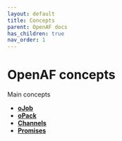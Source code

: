 ```yaml
---
layout: default
title: Concepts
parent: OpenAF docs
has_children: true
nav_order: 1
---
```


# OpenAF concepts

Main concepts

* __[oJob](oJob.md)__
* __[oPack](oPack.md)__
* __[Channels](OpenAF-Channels.md)__
* __[Promises](OpenAF-oPromise.md)__